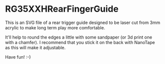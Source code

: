 # RG35XXHRearFingerGuide

This is an SVG file of a rear trigger guide designed to be laser cut from 3mm acrylic to make long term play more comfortable.

It'll help to round the edges a little with some sandpaper (or 3d print one with a chamfer). I recommend that you stick it on the back with NanoTape as this will make it adjustable.

Have fun! :-)

